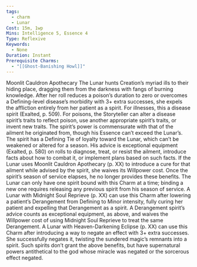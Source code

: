 ```yaml
---
tags:
  - charm
  - Lunar
Cost: 15m, 1wp
Mins: Intelligence 5, Essence 4
Type: Reflexive
Keywords:
  - None
Duration: Instant
Prerequisite Charms:
  - "[[Ghost-Banishing Howl]]"
---
```

Moonlit Cauldron Apothecary The Lunar hunts Creation’s myriad ills to their hiding place, dragging them from the darkness with fangs of burning knowledge. After her roll reduces a poison’s duration to zero or overcomes a Defining-level disease’s morbidity with 3+ extra successes, she expels the affliction entirely from her patient as a spirit. For illnesses, this a disease spirit (Exalted, p. 509). For poisons, the Storyteller can alter a disease spirit’s traits to reflect poison, use another appropriate spirit’s traits, or invent new traits. The spirit’s power is commensurate with that of the ailment he originated from, though his Essence can’t exceed the Lunar’s. The spirit has a Defining Tie of loyalty toward the Lunar, which can’t be weakened or altered for a season. His advice is exceptional equipment (Exalted, p. 580) on rolls to diagnose, treat, or resist the ailment, introduce facts about how to combat it, or implement plans based on such facts. If the Lunar uses Moonlit Cauldron Apothecary (p. XX) to introduce a cure for that ailment while advised by the spirit, she waives its Willpower cost. Once the spirit’s season of service elapses, he no longer provides these benefits. The Lunar can only have one spirit bound with this Charm at a time; binding a new one requires releasing any previous spirit from his season of service. A Lunar with Midnight Soul Reprieve (p. XX) can use this Charm after lowering a patient’s Derangement from Defining to Minor intensity, fully curing her patient and expelling that Derangement as a spirit. A Derangement spirit’s advice counts as exceptional equipment, as above, and waives the Willpower cost of using Midnight Soul Reprieve to treat the same Derangement. A Lunar with Heaven-Darkening Eclipse (p. XX) can use this Charm after introducing a way to negate an effect with 3+ extra successes. She successfully negates it, twisting the sundered magic’s remnants into a spirit. Such spirits don’t grant the above benefits, but have supernatural powers antithetical to the god whose miracle was negated or the sorcerous effect negated.